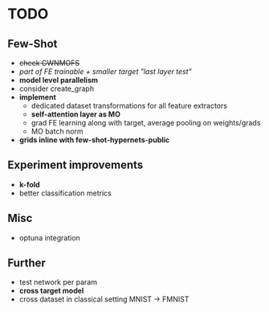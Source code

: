# TODO

## Few-Shot
- ~~check GWNMOFS~~
- *part of FE trainable + smaller target "last layer test"*
- **model level parallelism**
- consider create_graph
- **implement**
    - dedicated dataset transformations for all feature extractors
    - **self-attention layer as MO**
    - grad FE learning along with target, average pooling on weights/grads
    - MO batch norm
- **grids inline with few-shot-hypernets-public**

## Experiment improvements
- **k-fold**
- better classification metrics

## Misc
- optuna integration

## Further
- test network per param
- **cross target model**
- cross dataset in classical setting MNIST -> FMNIST